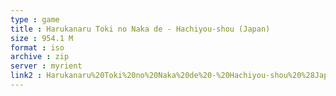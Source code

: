 ```yaml
---
type : game
title : Harukanaru Toki no Naka de - Hachiyou-shou (Japan)
size : 954.1 M
format : iso
archive : zip
server : myrient
link2 : Harukanaru%20Toki%20no%20Naka%20de%20-%20Hachiyou-shou%20%28Japan%29
---
```

